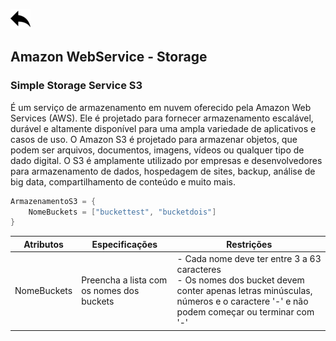 [ ![back](./img/back.png) ](../README.md)

## Amazon WebService - Storage
### Simple Storage Service S3

É um serviço de armazenamento em nuvem oferecido pela Amazon Web Services (AWS). Ele é projetado para fornecer armazenamento escalável, durável e altamente disponível para uma ampla variedade de aplicativos e casos de uso. O Amazon S3 é projetado para armazenar objetos, que podem ser arquivos, documentos, imagens, vídeos ou qualquer tipo de dado digital. O S3 é amplamente utilizado por empresas e desenvolvedores para armazenamento de dados, hospedagem de sites, backup, análise de big data, compartilhamento de conteúdo e muito mais.

```csharp
ArmazenamentoS3 = {
    NomeBuckets = ["buckettest", "bucketdois"]
}
```

Atributos	| Especificações	| Restrições
-----------| ------------| ----------------------
NomeBuckets | Preencha a lista com os nomes dos buckets | - Cada nome deve ter entre 3 a 63 caracteres <br> - Os nomes dos bucket devem conter apenas letras minúsculas, números e o caractere '-' e não podem começar ou terminar com '-'